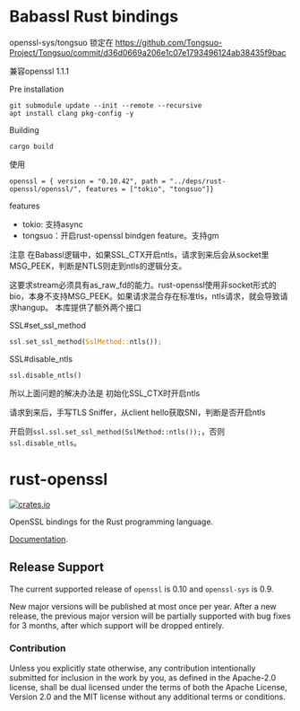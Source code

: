 # Babassl Rust bindings

openssl-sys/tongsuo 锁定在 <https://github.com/Tongsuo-Project/Tongsuo/commit/d36d0669a206e1c07e1793496124ab38435f9bac>

兼容openssl 1.1.1

Pre installation

```
git submodule update --init --remote --recursive
apt install clang pkg-config -y
```

Building

```
cargo build
```

使用
```
openssl = { version = "0.10.42", path = "../deps/rust-openssl/openssl/", features = ["tokio", "tongsuo"]}
```

features
- tokio: 支持async
- tongsuo：开启rust-openssl bindgen feature。支持gm

注意
在Babassl逻辑中，如果SSL_CTX开启ntls，请求到来后会从socket里MSG_PEEK，判断是NTLS则走到ntls的逻辑分支。

这要求stream必须具有as_raw_fd的能力。rust-openssl使用非socket形式的bio，本身不支持MSG_PEEK。如果请求混合存在标准tls，ntls请求，就会导致请求hangup。
本库提供了额外两个接口

SSL#set_ssl_method
```rs
ssl.set_ssl_method(SslMethod::ntls());
```

SSL#disable_ntls
```
ssl.disable_ntls()
```

所以上面问题的解决办法是
初始化SSL_CTX时开启ntls

请求到来后，手写TLS Sniffer，从client hello获取SNI，判断是否开启ntls

开启则`ssl.ssl.set_ssl_method(SslMethod::ntls());`，否则 `ssl.disable_ntls`。



# rust-openssl

[![crates.io](https://img.shields.io/crates/v/openssl.svg)](https://crates.io/crates/openssl)

OpenSSL bindings for the Rust programming language.

[Documentation](https://docs.rs/openssl).

## Release Support

The current supported release of `openssl` is 0.10 and `openssl-sys` is 0.9.

New major versions will be published at most once per year. After a new
release, the previous major version will be partially supported with bug
fixes for 3 months, after which support will be dropped entirely.

### Contribution

Unless you explicitly state otherwise, any contribution intentionally
submitted for inclusion in the work by you, as defined in the Apache-2.0
license, shall be dual licensed under the terms of both the Apache License,
Version 2.0 and the MIT license without any additional terms or conditions.
